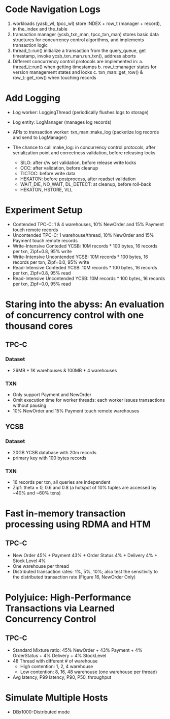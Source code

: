 # Code Navigation Logs

1. workloads (yasb_wl, tpcc_wl) store INDEX + row_t (manager + record), in the_index and the_table
2. transaction manager (ycsb_txn_man, tpcc_txn_man) stores basic data structures for concurrency control algorithms, 
    and implements transaction logic
3. thread_t::run() initialize a transaction from the query_queue, get timestamp, invoke ycsb_txn_man.run_txn(), address aborts
4. Different concurrency control protocols are implemented in: 
    a. thread_t::run() when getting timestamps
    b. row_t::manager states for version management states and locks
    c. txn_man::get_row() & row_t::get_row() when touching records


# Add Logging

* Log worker: LoggingThread             (periodically flushes logs to storage)
* Log entity: LogManager                (manages log records)
* APIs to transaction worker: txn_man::make_log   (packetize log records and send to LogManager)

* The chance to call make_log: in concurrency control protocols, after serialization point and correctness validation, before releasing locks
    * SILO: after r/w set validation, before release write locks
    * OCC: after validation, before cleanup
    * TICTOC: before write data
    * HEKATON: before postprocess, after readset validation
    * WAIT_DIE, NO_WAIT, DL_DETECT: at cleanup, before roll-back
    * HEKATON, HSTORE, VLL

# Experiment Setup
* Contended TPC-C: 1 & 4 warehouses, 10% NewOrder and 15% Payment touch remote records
* Uncontended TPC-C: 1 warehouse/thread, 10% NewOrder and 15% Payment touch remote records
* Write-Intensive Conteded YCSB: 10M records * 100 bytes, 16 records per txn, Zipf=0.8, 95% write
* Write-Intensive Uncontended YCSB: 10M records * 100 bytes, 16 records per txn, Zipf=0.0, 95% write
* Read-Intensive Conteded YCSB: 10M records * 100 bytes, 16 records per txn, Zipf=0.8, 95% read
* Read-Intensive Uncontended YCSB: 10M records * 100 bytes, 16 records per txn, Zipf=0.0, 95% read


# Staring into the abyss: An evaluation of concurrency control with one thousand cores
## TPC-C

### Dataset
* 26MB * 1K warehouses & 100MB * 4 warehouses

### TXN
* Only support Payment and NewOrder
* Omit execution time for worker threads: each worker issues transactions without pausing
* 10% NewOrder and 15% Payment touch remote warehouses

## YCSB

### Dataset
* 20GB YCSB database with 20m records
* primary key with 100 bytes records

### TXN
* 16 records per txn, all queries are independent
* Zipf: theta = 0, 0.6 and 0.8 (a hotspot of 10% tuples are accessed by ~40% and ~60% txns)


# Fast in-memory transaction processing using RDMA and HTM

## TPC-C
* New Order 45% + Payment 43% + Order Status 4% + Delivery 4% + Stock Level 4%
* One warehouse per thread
* Distributed transaction rates: 1%, 5%, 10%; also test the sensitivity to the distributed transaction rate (Figure 16, NewOrder Only)

# Polyjuice: High-Performance Transactions via Learned Concurrency Control

## TPC-C
* Standard Mixture ratio: 45% NewOrder + 43% Payment + 4% OrderStatus + 4% Delivery + 4% StockLevel
* 48 Thread with different # of warehouse
    * High contention: 1, 2, 4 warehouse
    * Low contention: 8, 16, 48 warehouse (one warehouse per thread)
* Avg latency, P99 latency, P90, P50, throughput


# Simulate Multiple Hosts
* DBx1000-Distributed mode